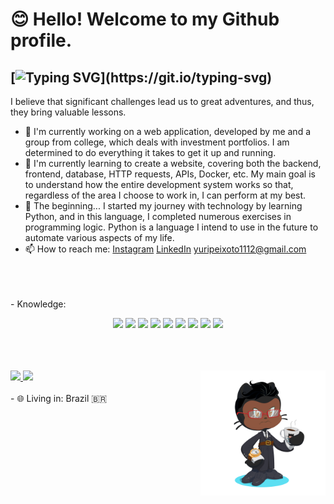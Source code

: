 # 😊 Hello! Welcome to my Github profile.

## [![Typing SVG](https://readme-typing-svg.demolab.com?font=Fira+Code&pause=1000&color=B042F7&multiline=true&random=false&width=435&lines=My+name+is+Yuri!)](https://git.io/typing-svg)

I believe that significant challenges lead us to great adventures, and thus, they bring valuable lessons.
<br>
- 🔭 I'm currently working on a web application, developed by me and a group from college, which deals with investment portfolios. I am determined to do everything it takes to get it up and running.
- 🌱 I'm currently learning to create a website, covering both the backend, frontend, database, HTTP requests, APIs, Docker, etc. My main goal is to understand how the entire development system works so that, regardless of the area I choose to work in, I can perform at my best.
- 📖 The beginning... I started my journey with technology by learning Python, and in this language, I completed numerous exercises in programming logic. Python is a language I intend to use in the future to automate various aspects of my life.
- 📫 How to reach me: [Instagram](https://www.instagram.com/yuri_souza5234/?next=%2Fgucci%2F) [LinkedIn](https://www.linkedin.com/in/yuri-souza-b33013215/) yuripeixoto1112@gmail.com
<br>
<br>
<br>
- Knowledge:
  <p align="center">
    <img width="50" loading="lazy" src="https://cdn.jsdelivr.net/gh/devicons/devicon/icons/angularjs/angularjs-original.svg" />
    <img width="50" loading="lazy" src="https://cdn.jsdelivr.net/gh/devicons/devicon/icons/html5/html5-original.svg" />
    <img width="50" loading="lazy" src="https://cdn.jsdelivr.net/gh/devicons/devicon/icons/css3/css3-original.svg" />
    <img width="50" loading="lazy" src="https://cdn.jsdelivr.net/gh/devicons/devicon/icons/javascript/javascript-original.svg" />
    <img width="50" loading="lazy" src="https://cdn.jsdelivr.net/gh/devicons/devicon/icons/typescript/typescript-original.svg" />
    <img width="50" loading="lazy" src="https://cdn.jsdelivr.net/gh/devicons/devicon/icons/python/python-original.svg" />
    <img width="50" loading="lazy" src="https://cdn.jsdelivr.net/gh/devicons/devicon/icons/docker/docker-original-wordmark.svg" />
    <img width="50" loading="lazy" src="https://cdn.jsdelivr.net/gh/devicons/devicon/icons/git/git-original.svg" />
    <img width="50" loading="lazy" src="https://cdn.jsdelivr.net/gh/devicons/devicon/icons/postgresql/postgresql-original.svg" />
  </p>
<br>
<br>
<br>
<div>
  <a href="https://https://github.com/YuriiSouza)">
    <img loading="lazy" height="180em" src="https://github-readme-stats.vercel.app/api/top-langs/?username=YuriiSouza&layout=compact&langs_count=7&theme=dracula"/>
    <img loading="lazy" height="180em" src="https://github-readme-stats.vercel.app/api?username=YuriiSouza&show_icons=true&theme=dracula&include_all_commits=true&count_private=true"/>
  </a>
  <img align="right" width="200" loading="lazy" src="octocat-1703629000396.png" />
</div>
<br>
- 🌐 Living in: Brazil 🇧🇷
